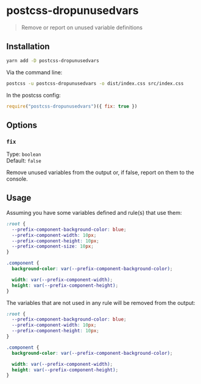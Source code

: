 # postcss-dropunusedvars

> Remove or report on unused variable definitions

## Installation

```sh
yarn add -D postcss-dropunusedvars
```

Via the command line:

```sh
postcss -u postcss-dropunusedvars -o dist/index.css src/index.css
```

In the postcss config:

```js
require("postcss-dropunusedvars")({ fix: true })
```

## Options

### `fix`

Type: `boolean`<br>
Default: `false`

Remove unused variables from the output or, if false, report on them to the console.

## Usage

Assuming you have some variables defined and rule(s) that use them:

```css
:root {
  --prefix-component-background-color: blue;
  --prefix-component-width: 10px;
  --prefix-component-height: 10px;
  --prefix-component-size: 10px;
}

.component {
  background-color: var(--prefix-component-background-color);

  width: var(--prefix-component-width);
  height: var(--prefix-component-height);
}
```

The variables that are not used in any rule will be removed from the output:

```css
:root {
  --prefix-component-background-color: blue;
  --prefix-component-width: 10px;
  --prefix-component-height: 10px;
}

.component {
  background-color: var(--prefix-component-background-color);

  width: var(--prefix-component-width);
  height: var(--prefix-component-height);
}
```
